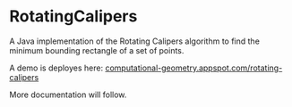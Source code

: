 RotatingCalipers
================

A Java implementation of the Rotating Calipers algorithm to find the minimum bounding rectangle of a set of points.

A demo is deployes here: [computational-geometry.appspot.com/rotating-calipers](http://computational-geometry.appspot.com/rotating-calipers)

More documentation will follow.
